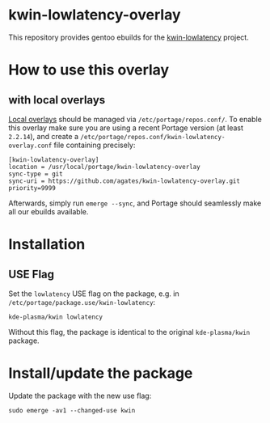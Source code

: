 # kwin-lowlatency-overlay

This repository provides gentoo ebuilds for the [kwin-lowlatency](https://github.com/tildearrow/kwin-lowlatency) project.

# How to use this overlay

## with local overlays

[Local overlays](https://wiki.gentoo.org/wiki/Overlay/Local_overlay) should be managed via `/etc/portage/repos.conf/`.
To enable this overlay make sure you are using a recent Portage version (at least `2.2.14`), and create a `/etc/portage/repos.conf/kwin-lowlatency-overlay.conf` file containing precisely:

```
[kwin-lowlatency-overlay]
location = /usr/local/portage/kwin-lowlatency-overlay
sync-type = git
sync-uri = https://github.com/agates/kwin-lowlatency-overlay.git
priority=9999
```

Afterwards, simply run `emerge --sync`, and Portage should seamlessly make all our ebuilds available.

# Installation

## USE Flag

Set the `lowlatency` USE flag on the package, e.g. in `/etc/portage/package.use/kwin-lowlatency`:

```
kde-plasma/kwin lowlatency
```

Without this flag, the package is identical to the original `kde-plasma/kwin` package.

# Install/update the package

Update the package with the new use flag:

	sudo emerge -av1 --changed-use kwin
